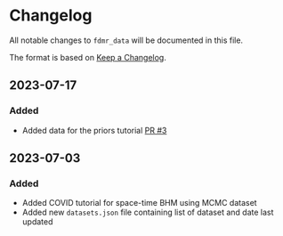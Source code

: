 # Changelog

All notable changes to `fdmr_data` will be documented in this file.

The format is based on [Keep a Changelog](https://keepachangelog.com/en/1.0.0/).

## 2023-07-17

### Added

- Added data for the priors tutorial [PR #3](https://github.com/4DModeller/fdmr_data/pull/3)

## 2023-07-03

### Added

- Added COVID tutorial for space-time BHM using MCMC dataset
- Added new `datasets.json` file containing list of dataset and date last updated

